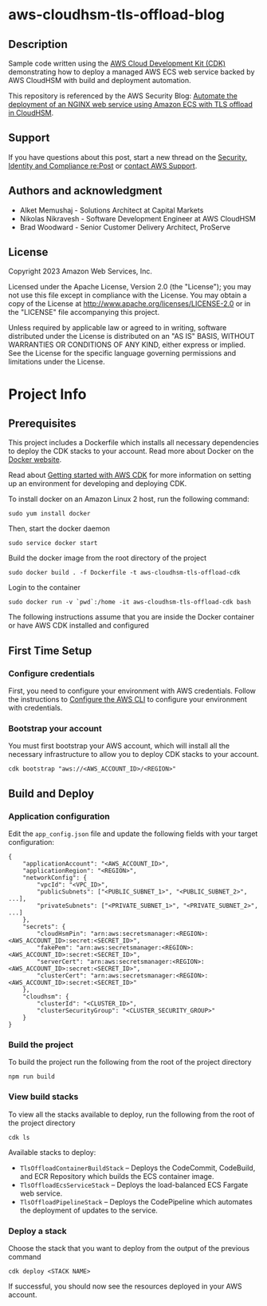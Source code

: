 # aws-cloudhsm-tls-offload-blog 

## Description

Sample code written using the [AWS Cloud Development Kit (CDK)](https://aws.amazon.com/cdk/) demonstrating how to deploy a managed AWS ECS web service backed by AWS CloudHSM with build and deployment automation.

This repository is referenced by the AWS Security Blog: [Automate the deployment of an NGINX web service using Amazon ECS with TLS offload in CloudHSM](https://aws.amazon.com/blogs/security/automate-the-deployment-of-an-nginx-web-service-using-amazon-ecs-with-tls-offload-in-cloudhsm/).

## Support

If you have questions about this post, start a new thread on the [Security, Identity and Compliance re:Post](https://repost.aws/tags/TAEEfW2o7QS4SOLeZqACq9jA/security-identity-compliance) or [contact AWS Support](https://console.aws.amazon.com/support/home).

## Authors and acknowledgment

* Alket Memushaj - Solutions Architect at Capital Markets
* Nikolas Nikravesh - Software Development Engineer at AWS CloudHSM
* Brad Woodward - Senior Customer Delivery Architect, ProServe

## License

Copyright 2023 Amazon Web Services, Inc.

Licensed under the Apache License, Version 2.0 (the "License"); you may not use this file except in compliance with the License. You may obtain a copy of the License at http://www.apache.org/licenses/LICENSE-2.0 or in the "LICENSE" file accompanying this project. 

Unless required by applicable law or agreed to in writing, software distributed under the License is distributed on an "AS IS" BASIS, WITHOUT WARRANTIES OR CONDITIONS OF ANY KIND, either express or implied. See the License for the specific language governing permissions and limitations under the License.

# Project Info

## Prerequisites

This project includes a Dockerfile which installs all necessary dependencies to deploy the CDK stacks to your account. Read more about Docker on the [Docker website](https://www.docker.com/).

Read about [Getting started with AWS CDK](https://docs.aws.amazon.com/cdk/v2/guide/getting_started.html) for more information on setting up an environment for developing and deploying CDK.

To install docker on an Amazon Linux 2 host, run the following command:

```
sudo yum install docker
```

Then, start the docker daemon

```
sudo service docker start
```

Build the docker image from the root directory of the project

```
sudo docker build . -f Dockerfile -t aws-cloudhsm-tls-offload-cdk
```

Login to the container

```
sudo docker run -v `pwd`:/home -it aws-cloudhsm-tls-offload-cdk bash
```

The following instructions assume that you are inside the Docker container or have AWS CDK installed and configured

## First Time Setup

### Configure credentials

First, you need to configure your environment with AWS credentials. Follow the instructions to [Configure the AWS CLI](https://docs.aws.amazon.com/cli/latest/userguide/cli-chap-configure.html) to configure your environment with credentials.

### Bootstrap your account

You must first bootstrap your AWS account, which will install all the necessary infrastructure to allow you to deploy CDK stacks to your account.

```
cdk bootstrap "aws://<AWS_ACCOUNT_ID>/<REGION>"
```

## Build and Deploy

### Application configuration

Edit the `app_config.json` file and update the following fields with your target configuration:

```
{
    "applicationAccount": "<AWS_ACCOUNT_ID>",
    "applicationRegion": "<REGION>",
    "networkConfig": {
        "vpcId": "<VPC_ID>",
        "publicSubnets": ["<PUBLIC_SUBNET_1>", "<PUBLIC_SUBNET_2>", ...],
        "privateSubnets": ["<PRIVATE_SUBNET_1>", "<PRIVATE_SUBNET_2>", ...]
    },
    "secrets": {
        "cloudHsmPin": "arn:aws:secretsmanager:<REGION>:<AWS_ACCOUNT_ID>:secret:<SECRET_ID>",
        "fakePem": "arn:aws:secretsmanager:<REGION>:<AWS_ACCOUNT_ID>:secret:<SECRET_ID>",
        "serverCert": "arn:aws:secretsmanager:<REGION>:<AWS_ACCOUNT_ID>:secret:<SECRET_ID>",
        "clusterCert": "arn:aws:secretsmanager:<REGION>:<AWS_ACCOUNT_ID>:secret:<SECRET_ID>"
    },
    "cloudhsm": {
        "clusterId": "<CLUSTER_ID>",
        "clusterSecurityGroup": "<CLUSTER_SECURITY_GROUP>"
    }
}

```

### Build the project

To build the project run the following from the root of the project directory

```
npm run build
```

### View build stacks

To view all the stacks available to deploy, run the following from the root of the project directory

```
cdk ls
```

Available stacks to deploy:
* `TlsOffloadContainerBuildStack` – Deploys the CodeCommit, CodeBuild, and ECR Repository which builds the ECS container image.
* `TlsOffloadEcsServiceStack` – Deploys the load-balanced ECS Fargate web service.
* `TlsOffloadPipelineStack` – Deploys the CodePipeline which automates the deployment of updates to the service.

### Deploy a stack

Choose the stack that you want to deploy from the output of the previous command

```
cdk deploy <STACK NAME>
```

If successful, you should now see the resources deployed in your AWS account.
